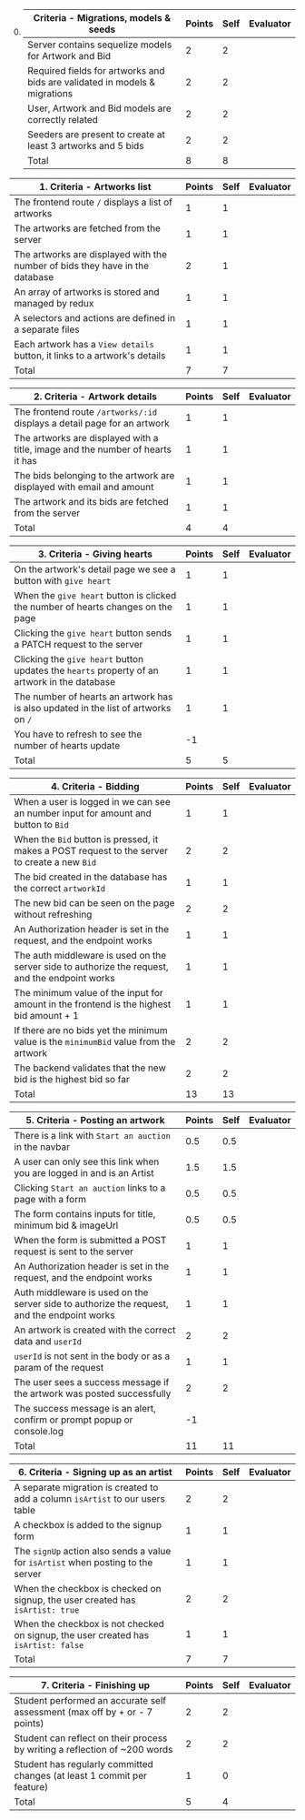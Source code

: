 0. | Criteria - Migrations, models & seeds                                      | Points | Self | Evaluator |
   | -------------------------------------------------------------------------- | ------ | ---- | --------- |
   | Server contains sequelize models for Artwork and Bid                       | 2      | 2    |           |
   | Required fields for artworks and bids are validated in models & migrations | 2      | 2    |           |
   | User, Artwork and Bid models are correctly related                         | 2      | 2    |           |
   | Seeders are present to create at least 3 artworks and 5 bids               | 2      | 2    |           |
   | Total                                                                      | 8      | 8    |           |

| 1. Criteria - Artworks list                                                  | Points | Self | Evaluator |
| ---------------------------------------------------------------------------- | ------ | ---- | --------- |
| The frontend route `/` displays a list of artworks                           | 1      | 1    |           |
| The artworks are fetched from the server                                     | 1      | 1    |           |
| The artworks are displayed with the number of bids they have in the database | 2      | 1    |           |
| An array of artworks is stored and managed by redux                          | 1      | 1    |           |
| A selectors and actions are defined in a separate files                      | 1      | 1    |           |
| Each artwork has a `View details` button, it links to a artwork's details    | 1      | 1    |           |
| Total                                                                        | 7      | 7    |           |

| 2. Criteria - Artwork details                                                  | Points | Self | Evaluator |
| ------------------------------------------------------------------------------ | ------ | ---- | --------- |
| The frontend route `/artworks/:id` displays a detail page for an artwork       | 1      | 1    |           |
| The artworks are displayed with a title, image and the number of hearts it has | 1      | 1    |           |
| The bids belonging to the artwork are displayed with email and amount          | 1      | 1    |           |
| The artwork and its bids are fetched from the server                           | 1      | 1    |           |
| Total                                                                          | 4      | 4    |           |

| 3. Criteria - Giving hearts                                                                  | Points | Self | Evaluator |
| -------------------------------------------------------------------------------------------- | ------ | ---- | --------- |
| On the artwork's detail page we see a button with `give heart`                               | 1      | 1    |           |
| When the `give heart` button is clicked the number of hearts changes on the page             | 1      | 1    |           |
| Clicking the `give heart` button sends a PATCH request to the server                         | 1      | 1    |           |
| Clicking the `give heart` button updates the `hearts` property of an artwork in the database | 1      | 1    |           |
| The number of hearts an artwork has is also updated in the list of artworks on `/`           | 1      | 1    |           |
| You have to refresh to see the number of hearts update                                       | -1     |      |           |
| Total                                                                                        | 5      | 5    |           |

| 4. Criteria - Bidding                                                                           | Points | Self | Evaluator |
| ----------------------------------------------------------------------------------------------- | ------ | ---- | --------- |
| When a user is logged in we can see an number input for amount and button to `Bid`              | 1      | 1    |           |
| When the `Bid` button is pressed, it makes a POST request to the server to create a new `Bid`   | 2      | 2    |           |
| The bid created in the database has the correct `artworkId`                                     | 1      | 1    |           |
| The new bid can be seen on the page without refreshing                                          | 2      | 2    |           |
| An Authorization header is set in the request, and the endpoint works                           | 1      | 1    |           |
| The auth middleware is used on the server side to authorize the request, and the endpoint works | 1      | 1    |           |
| The minimum value of the input for amount in the frontend is the highest bid amount + 1         | 1      | 1    |           |
| If there are no bids yet the minimum value is the `minimumBid` value from the artwork           | 2      | 2    |           |
| The backend validates that the new bid is the highest bid so far                                | 2      | 2    |           |
| Total                                                                                           | 13     | 13   |           |

| 5. Criteria - Posting an artwork                                                            | Points | Self | Evaluator |
| ------------------------------------------------------------------------------------------- | ------ | ---- | --------- |
| There is a link with `Start an auction` in the navbar                                       | 0.5    | 0.5  |           |
| A user can only see this link when you are logged in and is an Artist                       | 1.5    | 1.5  |           |
| Clicking `Start an auction` links to a page with a form                                     | 0.5    | 0.5  |           |
| The form contains inputs for title, minimum bid & imageUrl                                  | 0.5    | 0.5  |           |
| When the form is submitted a POST request is sent to the server                             | 1      | 1    |           |
| An Authorization header is set in the request, and the endpoint works                       | 1      | 1    |           |
| Auth middleware is used on the server side to authorize the request, and the endpoint works | 1      | 1    |           |
| An artwork is created with the correct data and `userId`                                    | 2      | 2    |           |
| `userId` is not sent in the body or as a param of the request                               | 1      | 1    |           |
| The user sees a success message if the artwork was posted successfully                      | 2      | 2    |           |
| The success message is an alert, confirm or prompt popup or console.log                     | -1     |      |           |
| Total                                                                                       | 11     | 11   |           |

| 6. Criteria - Signing up as an artist                                              | Points | Self | Evaluator |
| ---------------------------------------------------------------------------------- | ------ | ---- | --------- |
| A separate migration is created to add a column `isArtist` to our users table      | 2      | 2    |           |
| A checkbox is added to the signup form                                             | 1      | 1    |           |
| The `signUp` action also sends a value for `isArtist` when posting to the server   | 1      | 1    |           |
| When the checkbox is checked on signup, the user created has `isArtist: true`      | 2      | 2    |           |
| When the checkbox is not checked on signup, the user created has `isArtist: false` | 1      | 1    |           |
| Total                                                                              | 7      | 7    |           |

| 7. Criteria - Finishing up                                                 | Points | Self | Evaluator |
| -------------------------------------------------------------------------- | ------ | ---- | --------- |
| Student performed an accurate self assessment (max off by + or - 7 points) | 2      | 2    |           |
| Student can reflect on their process by writing a reflection of ~200 words | 2      | 2    |           |
| Student has regularly committed changes (at least 1 commit per feature)    | 1      | 0    |           |
| Total                                                                      | 5      | 4    |           |

